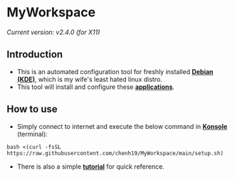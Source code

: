 # MyWorkspace
*Current version: v2.4.0 (for X11)*  

## Introduction

- This is an automated configuration tool for freshly installed [**Debian (KDE)**](https://cdimage.debian.org/debian-cd/current-live/amd64/iso-hybrid/), which is my wife's least hated linux distro.
- This tool will install and configure these [**applications**](https://github.com/chenh19/MyWorkspace/blob/main/list.md).

## How to use

- Simply connect to internet and execute the below command in [**Konsole**](https://konsole.kde.org/) (terminal): 
```
bash <(curl -fsSL https://raw.githubusercontent.com/chenh19/MyWorkspace/main/setup.sh)
```
- There is also a simple [**tutorial**](https://chenh19.github.io/MyWorkspace/) for quick reference.
